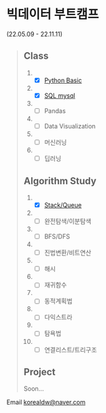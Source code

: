 # 빅데이터 부트캠프
(22.05.09 - 22.11.11)
> ## Class
> 1. - [x] [Python Basic](https://github.com/Alpha-Bat/01-python-basic)
> 2. - [x] [SQL mysql](https://github.com/Alpha-Bat/02-SQL-mysql)
> 3. - [ ] Pandas
> 4. - [ ] Data Visualization
> 5. - [ ] 머신러닝
> 6. - [ ] 딥러닝
> ## Algorithm Study
> 1. - [x] [Stack/Queue](https://github.com/Alpha-Bat/Algorithm01)
> 2. - [ ] 완전탐색/이분탐색
> 3. - [ ] BFS/DFS
> 4. - [ ] 진법변환/비트연산
> 5. - [ ] 해시
> 6. - [ ] 재귀함수
> 7. - [ ] 동적계획법
> 8. - [ ] 다익스트라
> 9. - [ ] 탐욕법
> 10. - [ ] 연결리스트/트리구조
> ## Project
> Soon...
> 
Email korealdw@naver.com
